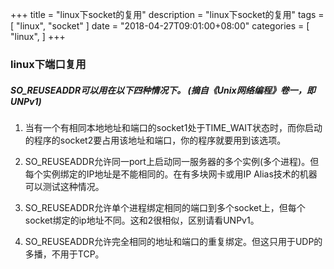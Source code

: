 
+++
title = "linux下socket的复用"
description = "linux下socket的复用"
tags = [
    "linux",
    "socket"
]
date = "2018-04-27T09:01:00+08:00"
categories = [
    "linux",
]
+++


### linux下端口复用

##### SO_REUSEADDR可以用在以下四种情况下。 (摘自《Unix网络编程》卷一，即UNPv1)

1. 当有一个有相同本地地址和端口的socket1处于TIME_WAIT状态时，而你启动的程序的socket2要占用该地址和端口，你的程序就要用到该选项。

1. SO_REUSEADDR允许同一port上启动同一服务器的多个实例(多个进程)。但每个实例绑定的IP地址是不能相同的。在有多块网卡或用IP Alias技术的机器可以测试这种情况。

1. SO_REUSEADDR允许单个进程绑定相同的端口到多个socket上，但每个socket绑定的ip地址不同。这和2很相似，区别请看UNPv1。

1. SO_REUSEADDR允许完全相同的地址和端口的重复绑定。但这只用于UDP的多播，不用于TCP。

